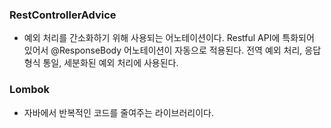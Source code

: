 ### RestControllerAdvice
- 예외 처리를 간소화하기 위해 사용되는 어노테이션이다. Restful API에 특화되어 있어서 @ResponseBody 어노테이션이 자동으로 적용된다. 전역 예외 처리, 응답 형식 통일, 세분화된 예외 처리에 사용된다.

### Lombok
- 자바에서 반복적인 코드를 줄여주는 라이브러리이다.